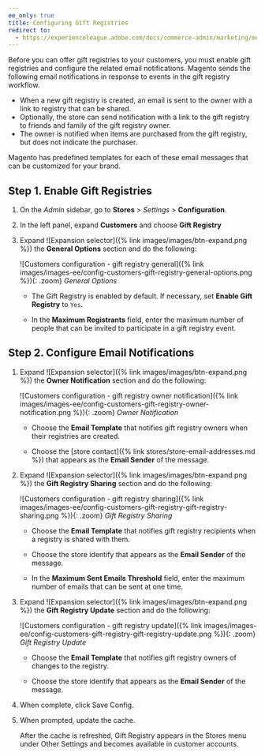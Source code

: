 ```yaml
---
ee_only: true
title: Configuring Gift Registries
redirect to:
  - https://experienceleague.adobe.com/docs/commerce-admin/marketing/merchandising/gift-registry/gift-registry-configure.html
---
```


Before you can offer gift registries to your customers, you must enable gift registries and configure the related email notifications. Magento sends the following email notifications in response to events in the gift registry workflow.

- When a new gift registry is created, an email is sent to the owner with a link to registry that can be shared.
- Optionally, the store can send notification with a link to the gift registry to friends and family of the gift registry owner.
- The owner is notified when items are purchased from the gift registry, but does not indicate the purchaser.

Magento has predefined templates for each of these email messages that can be customized for your brand.

## Step 1. Enable Gift Registries

1. On the _Admin_ sidebar, go to **Stores** > _Settings_ > **Configuration**.

1. In the left panel, expand **Customers** and choose **Gift Registry**

1. Expand ![Expansion selector]({% link images/images/btn-expand.png %}) the **General Options** section and do the following:

    ![Customers configuration - gift registry general]({% link images/images-ee/config-customers-gift-registry-general-options.png %}){: .zoom}
    _General Options_

   - The Gift Registry is enabled by default. If necessary, set **Enable Gift Registry** to `Yes`.

   - In the **Maximum Registrants** field, enter the maximum number of people that can be invited to participate in a gift registry event.

## Step 2. Configure Email Notifications

1. Expand ![Expansion selector]({% link images/images/btn-expand.png %}) the **Owner Notification** section and do the following:

    ![Customers configuration - gift registry owner notification]({% link images/images-ee/config-customers-gift-registry-owner-notification.png %}){: .zoom}
    _Owner Notification_

   - Choose the **Email Template** that notifies gift registry owners when their registries are created.

   - Choose the [store contact]({% link stores/store-email-addresses.md %}) that appears as the **Email Sender** of the message.

1. Expand ![Expansion selector]({% link images/images/btn-expand.png %}) the **Gift Registry Sharing** section and do the following:

    ![Customers configuration - gift registry sharing]({% link images/images-ee/config-customers-gift-registry-gift-registry-sharing.png %}){: .zoom}
    _Gift Registry Sharing_

   - Choose the **Email Template** that notifies gift registry recipients when a registry is shared with them.

   - Choose the store identify that appears as the **Email Sender** of the message.

   - In the **Maximum Sent Emails Threshold** field, enter the maximum number of emails that can be sent at one time.

1. Expand ![Expansion selector]({% link images/images/btn-expand.png %}) the **Gift Registry Update** section and do the following:

    ![Customers configuration - gift registry update]({% link images/images-ee/config-customers-gift-registry-gift-registry-update.png %}){: .zoom}
    _Gift Registry Update_

   - Choose the **Email Template** that notifies gift registry owners of changes to the registry.

   - Choose the store identify that appears as the **Email Sender** of the message.

1. When complete, click <span class="btn">Save Config</span>.

1. When prompted, update the cache.

   After the cache is refreshed, Gift Registry appears in the Stores menu under Other Settings and becomes available in customer accounts.
